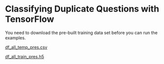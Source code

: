 # Classifying Duplicate Questions with TensorFlow


You need to download the pre-built training data set before you can run the examples.

[df_all_temp_pres.csv](https://drive.google.com/file/d/0B6w7LByoqo9YNlRZU3dFZ0dGcVk/view?usp=sharing)

[df_all_train_pres.h5](https://drive.google.com/file/d/0B6w7LByoqo9Yd0tkdjREOGsyN0k/view?usp=sharing)